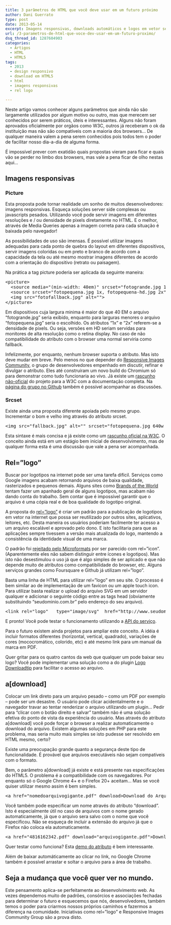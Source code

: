 ```yaml
---
title: 3 parâmetros de HTML que você deve usar em um futuro próximo
author: Dani Guerrato
type: post
date: 2013-05-14
excerpt: Imagens responsivas, downloads automáticos e logos em vetor sempre atualizados. Não é sonho. Conheça algumas novidades que nos esperam em um futuro próximo.
url: /3-parametros-de-html-que-voce-dev-usar-em-um-futuro-proximo/
dsq_thread_id: 1287604903
categories:
  - Artigos
  - HTML
  - HTML5
tags:
  - 2013
  - design responsivo
  - download em HTML5
  - html
  - imagens responsivas
  - rel logo

---
```

Neste artigo vamos conhecer alguns parâmetros que ainda não são largamente utilizados por algum motivo ou outro, mas que merecem ser conhecidos por serem práticos, úteis e interessantes. Alguns não foram aprovados oficialmente por orgãos como W3C, outros já receberam o ok da instituição mas não são compatíveis com a maioria dos browsers&#8230; De qualquer maneira valem a pena serem conhecidos pois todos tem o poder de facilitar nosso dia-a-dia de alguma forma.

É impossível prever com exatidão quais propostas vieram para ficar e quais vão se perder no limbo dos browsers, mas vale a pena ficar de olho nestas aqui&#8230;

## Imagens responsivas

### Picture

Esta proposta pode tornar realidade um sonho de muitos desenvolvedores: imagens responsivas. Esqueça soluções server side complexas ou javascripts pesados. Utilizando você pode servir imagens em diferentes resoluções e / ou densidade de pixels diretamente no HTML. E o melhor, através de Media Queries apenas a imagem correta para cada situação é baixada pelo navegador!

As possibilidades de uso são imensas. É possível utilizar imagens adequadas para cada ponto de quebra do layout em diferentes dispositivos, servir imagens coloridas ou em preto e branco de acordo com a capacidade da tela ou até mesmo mostrar imagens diferentes de acordo com a orientação do dispositivo (retrato ou paisagem).

Na prática a tag picture poderia ser aplicada da seguinte maneira:

<pre class="lang-HTML">&lt;picture&gt;
  &lt;source media="(min-width: 40em)" srcset="fotogrande.jpg 1x, fotogrande-hd.jpg 2x"&gt;
  &lt;source srcset="fotopequena.jpg 1x, fotopequena-hd.jpg 2x"&gt;
  &lt;img src="fotofallback.jpg" alt=""&gt;
&lt;/picture&gt;</pre>

Em dispositivos cuja largura minima é maior do que 40 EM o arquivo &#8220;fotogrande.jpg&#8221; seria exibido, enquanto para larguras menores o arquivo &#8220;fotopequena.jpg&#8221; seria o escolhido. Os atributos &#8220;1x&#8221; e &#8220;2x&#8221; referem-se a densidade de pixels. Ou seja, versões em HD seriam servidas para monitores de alta resolução como o retina display. No caso de não compatibilidade do atributo com o browser uma  <img alt="" />normal serviria como fallback.

Infelizmente, por enquanto, nenhum browser suporta o atributo. Mas isto deve mudar em breve. Pelo menos no que depender do [Responsive Images Community][1], o grupo de desenvolvedores empenhado em discutir, refinar e divulgar o atributo. Eles até construíram um novo build do Chromium só para demonstrar como tudo funcionaria ao vivo. Já existe um [rascunho não-oficial][2] do projeto para a W3C com a documentação completa. Na [página do grupo no Github][3] também é possível acompanhar as discussões.

### Srcset

Existe ainda uma proposta diferente apoiada pelo mesmo grupo. Incrementar o bom e velho img através do atributo srcset.

<pre class="lang-HTML">&lt;img src="fallback.jpg" alt="" srcset="fotopequena.jpg 640w 1x, fotopequena-hd.jpg 640w 2x, fotogrande.jpg 1x, fotogrande-hd.jpg 2x "&gt;</pre>

Esta sintaxe é mais concisa e já existe como um [rascunho oficial na W3C][4]. O conceito ainda está em um estágio bem inicial de desenvolvimento, mas de qualquer forma esta é uma discussão que vale a pena ser acompanhada.

## Rel=&#8221;logo&#8221;

Buscar por logotipos na internet pode ser uma tarefa difícil. Serviços como Google imagens acabam retornando arquivos de baixa qualidade, rasterizados e pequenos demais. Alguns sites como [Brands of the World][5] tentam fazer um apanhado geral de alguns logotipos, mas acabam não dando conta do trabalho. Sem contar que é impossível garantir que o arquivo é uma cópia real e de boa qualidade do logotipo original.

A proposta do [rel=&#8221;logo&#8221;][6] é criar um padrão para a publicação de logotipos em vetor na internet que possa ser reutilizado por outros sites, aplicativos, leitores, etc. Desta maneira os usuários poderiam facilmente ter acesso a um arquivo escalável e aprovado pelo dono. E isto facilitaria para que as aplicações sempre tivessem a versão mais atualizada do logo, mantendo a consistência da identidade visual de uma marca.

O padrão foi [rejeitado pelo Microformats][7] por ser parecido com rel=&#8221;icon&#8221;. (Aparentemente eles não sabem distinguir entre ícones e logotipos). Mas isto não desestimulou o uso já que é algo simples de ser aplicado e que não depende muito de atributos como compatibilidade do browser, etc. Alguns serviços grandes como Foursquare e Github já utilizam rel=&#8221;logo&#8221;.

Basta uma linha de HTML para utilizar rel=&#8221;logo&#8221; em seu site. O processo é bem similar ao de implementação de um favicon ou um apple touch icon. Para utilizar basta realizar o upload do arquivo SVG em um servidor qualquer e adicionar o seguinte código entre as tags head (obviamente substituindo &#8220;seudominio.com.br&#8221; pelo endereço do seu arquivo).

<pre class="lang-HTML">&lt;link rel="logo"   type="image/svg"  href="http://www.seudominio.com.br/logo.svg"/&gt;</pre>

E pronto! Você pode testar o funcionamento utilizando a [API do serviço][8].

Para o futuro existem ainda projetos para ampliar este conceito. A idéia é incluir formatos diferentes (horizontal, vertical, quadrado), variações de cores (mococromático, colorido, etc) e até mesmo link para um manual da marca em PDF.

Quer gritar para os quatro cantos da web que qualquer um pode baixar seu logo? Você pode implementar uma solução como a do plugin [Logo Downloadtip][9] para facilitar o acesso ao arquivo.

## a[download]

Colocar um link direto para um arquivo pesado &#8211; como um PDF por exemplo &#8211; pode ser um desastre. O usuário pode clicar acidentalmente e o navegador travar ao tentar renderizar o arquivo utilizando um plugin&#8230; Pedir para &#8220;clicar com o botão direito e salvar&#8221; também não é uma solução efetiva do ponto de vista da experiência do usuário. Mas através do atributo a[download] você pode forçar o browser a realizar automaticamente o download do arquivo. Existem algumas soluções em PHP para este problema, mas seria muito mais simples se isto pudesse ser resolvido em HTML mesmo, certo?

Existe uma preocupação grande quanto a segurança deste tipo de funcionalidade. É provável que arquivos executáveis não sejam compatíveis com o formato.

Bem, o parâmetro a[download] já existe e está presente nas especificações do HTML5. O problema é a compatibilidade com os navegadores. Por enquanto só o Google Chrome 4+ e o Firefox 20+ aceitam&#8230; Mas se você quiser utilizar mesmo assim é bem simples.

<pre class="lang-HTML">&lt;a href="nomedoarquivogigante.pdf" download&gt;Download do Arquivo Gigante&lt;/a&gt;</pre>

Você também pode especificar um nome através do atributo &#8220;download&#8221;. Isto é especialmente útil no caso de arquivos com o nome gerado automaticamente, já que o arquivo sera salvo com o nome que você especificou. Não se esqueça de incluir a extensão do arquivo já que o Firefox não coloca ela automaticamente.

<pre class="lang-HTML">&lt;a href="4816162342.pdf" download="arquivogigante.pdf"&gt;Download do Arquivo Gigante&lt;/a&gt;</pre>

Quer testar como funciona? Esta [demo do atributo][10] é bem interessante.

Além de baixar automáticamente ao clicar no link, no Google Chrome também é possível arrastar e soltar o arquivo para a área de trabalho.

## Seja a mudança que você quer ver no mundo.

Este pensamento aplica-se perfeitamente ao desenvolvimento web. As vezes dependemos muito de padrões, consórcios e associações fechadas para determinar o futuro e esquecemos que nós, desenvolvedores, também temos o poder para criarmos nossos próprios caminhos e fazermos a diferença na comunidade. Iniciativas como rel=&#8221;logo&#8221; e Responsive Images Community Group são a prova disto.

 [1]: http://responsiveimages.org/ "Responsive Images Community Group"
 [2]: http://picture.responsiveimages.org/ "Responsive Images - Picture"
 [3]: https://github.com/responsiveimagescg "Responsive Images CG "
 [4]: http://www.w3.org/html/wg/drafts/srcset/w3c-srcset/ "W3C - Srcset "
 [5]: http://www.brandsoftheworld.com/ "Brands of the World"
 [6]: http://relogo.org "relogo"
 [7]: http://microformats.org/wiki/rel-logo "Rel Logo"
 [8]: http://relogo.org/api/ "Relogo API"
 [9]: http://demo.jarnesjo.net/jquery-logo-downloadtip/ "jQuery Logo Downloadtip"
 [10]: http://html5-demos.appspot.com/static/a.download.html "A-download Demo"